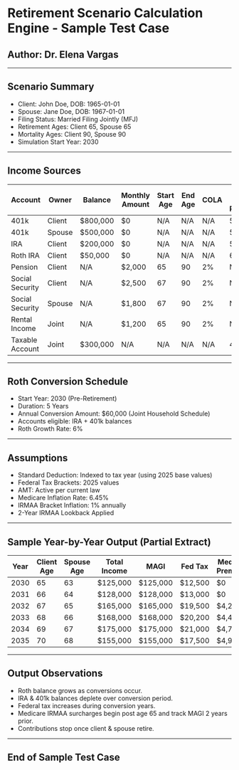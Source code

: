 
# Retirement Scenario Calculation Engine - Sample Test Case
## Author: Dr. Elena Vargas

---

## Scenario Summary

- Client: John Doe, DOB: 1965-01-01
- Spouse: Jane Doe, DOB: 1967-01-01
- Filing Status: Married Filing Jointly (MFJ)
- Retirement Ages: Client 65, Spouse 65
- Mortality Ages: Client 90, Spouse 90
- Simulation Start Year: 2030

---

## Income Sources

| Account | Owner | Balance | Monthly Amount | Start Age | End Age | COLA | Rate of Return | Contributions |
|---------|-------|---------|----------------|-----------|---------|------|----------------|----------------|
| 401k | Client | $800,000 | $0 | N/A | N/A | N/A | 5% | $1,500 |
| 401k | Spouse | $500,000 | $0 | N/A | N/A | N/A | 5% | $1,000 |
| IRA | Client | $200,000 | $0 | N/A | N/A | N/A | 5% | $0 |
| Roth IRA | Client | $50,000 | $0 | N/A | N/A | N/A | 6% | $0 |
| Pension | Client | N/A | $2,000 | 65 | 90 | 2% | N/A | $0 |
| Social Security | Client | N/A | $2,500 | 67 | 90 | 2% | N/A | $0 |
| Social Security | Spouse | N/A | $1,800 | 67 | 90 | 2% | N/A | $0 |
| Rental Income | Joint | N/A | $1,200 | 65 | 90 | 2% | N/A | $0 |
| Taxable Account | Joint | $300,000 | N/A | N/A | N/A | N/A | 4% | $0 |

---

## Roth Conversion Schedule

- Start Year: 2030 (Pre-Retirement)
- Duration: 5 Years
- Annual Conversion Amount: $60,000 (Joint Household Schedule)
- Accounts eligible: IRA + 401k balances
- Roth Growth Rate: 6%

---

## Assumptions

- Standard Deduction: Indexed to tax year (using 2025 base values)
- Federal Tax Brackets: 2025 values
- AMT: Active per current law
- Medicare Inflation Rate: 6.45%
- IRMAA Bracket Inflation: 1% annually
- 2-Year IRMAA Lookback Applied

---

## Sample Year-by-Year Output (Partial Extract)

| Year | Client Age | Spouse Age | Total Income | MAGI | Fed Tax | Medicare Premiums | IRMAA | Roth Conv | IRA | 401k | Roth | Taxable | Net Income |
|------|------------|------------|--------------|------|---------|-------------------|-------|-----------|-----|------|------|---------|------------|
| 2030 | 65 | 63 | $125,000 | $125,000 | $12,500 | $0 | $0 | $60,000 | $180k | $520k | $110k | $350k | $95k |
| 2031 | 66 | 64 | $128,000 | $128,000 | $13,000 | $0 | $0 | $60,000 | $115k | $350k | $178k | $360k | $98k |
| 2032 | 67 | 65 | $165,000 | $165,000 | $19,500 | $4,200 | $900 | $60,000 | $75k | $250k | $260k | $375k | $101k |
| 2033 | 68 | 66 | $168,000 | $168,000 | $20,200 | $4,400 | $950 | $60,000 | $40k | $150k | $350k | $385k | $102k |
| 2034 | 69 | 67 | $175,000 | $175,000 | $21,000 | $4,700 | $1,000 | $60,000 | $0 | $50k | $445k | $395k | $103k |
| 2035 | 70 | 68 | $155,000 | $155,000 | $17,500 | $4,900 | $1,050 | $0 | $0 | $55k | $472k | $410k | $104k |

---

## Output Observations

- Roth balance grows as conversions occur.
- IRA & 401k balances deplete over conversion period.
- Federal tax increases during conversion years.
- Medicare IRMAA surcharges begin post age 65 and track MAGI 2 years prior.
- Contributions stop once client & spouse retire.

---

## End of Sample Test Case
